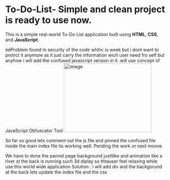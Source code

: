 # To-Do-List- Simple and clean project is ready to use now.
This is a simple real-world To-Do List application built using **HTML**, **CSS**, and **JavaScript**.

ééProblem found  in security of the code whihc is week but i dont want to protrct it anymore as it just carry the information wich user need fro self but anyhow i will add the confused javascript version in it .will use concept of JavaScript Obfuscator Tool
<img width="275" height="217" alt="image" src="https://github.com/user-attachments/assets/1507fe87-ed2a-4baf-8b66-86a8271dfa73" />

So far so good lets comment out the js file and pinned the confused file  inside the main index file its working well.
Pending the work or next moove 

We have to done the pannel page background justllike and animation like a river st the back is running such 3d diplay so thtauser feel relaxing while use this world wide application 
Solution : i will add div and the backgorund at the back lets update the index file and the css 
